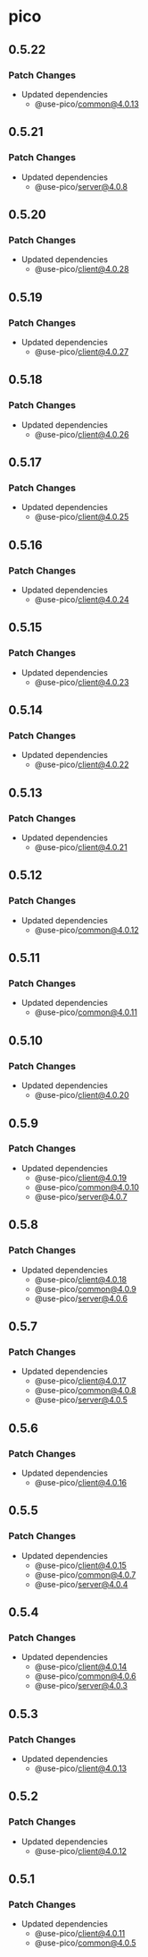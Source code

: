 # pico

## 0.5.22

### Patch Changes

- Updated dependencies
  - @use-pico/common@4.0.13

## 0.5.21

### Patch Changes

- Updated dependencies
  - @use-pico/server@4.0.8

## 0.5.20

### Patch Changes

- Updated dependencies
  - @use-pico/client@4.0.28

## 0.5.19

### Patch Changes

- Updated dependencies
  - @use-pico/client@4.0.27

## 0.5.18

### Patch Changes

- Updated dependencies
  - @use-pico/client@4.0.26

## 0.5.17

### Patch Changes

- Updated dependencies
  - @use-pico/client@4.0.25

## 0.5.16

### Patch Changes

- Updated dependencies
  - @use-pico/client@4.0.24

## 0.5.15

### Patch Changes

- Updated dependencies
  - @use-pico/client@4.0.23

## 0.5.14

### Patch Changes

- Updated dependencies
  - @use-pico/client@4.0.22

## 0.5.13

### Patch Changes

- Updated dependencies
  - @use-pico/client@4.0.21

## 0.5.12

### Patch Changes

- Updated dependencies
  - @use-pico/common@4.0.12

## 0.5.11

### Patch Changes

- Updated dependencies
  - @use-pico/common@4.0.11

## 0.5.10

### Patch Changes

- Updated dependencies
  - @use-pico/client@4.0.20

## 0.5.9

### Patch Changes

- Updated dependencies
  - @use-pico/client@4.0.19
  - @use-pico/common@4.0.10
  - @use-pico/server@4.0.7

## 0.5.8

### Patch Changes

- Updated dependencies
  - @use-pico/client@4.0.18
  - @use-pico/common@4.0.9
  - @use-pico/server@4.0.6

## 0.5.7

### Patch Changes

- Updated dependencies
  - @use-pico/client@4.0.17
  - @use-pico/common@4.0.8
  - @use-pico/server@4.0.5

## 0.5.6

### Patch Changes

- Updated dependencies
  - @use-pico/client@4.0.16

## 0.5.5

### Patch Changes

- Updated dependencies
  - @use-pico/client@4.0.15
  - @use-pico/common@4.0.7
  - @use-pico/server@4.0.4

## 0.5.4

### Patch Changes

- Updated dependencies
  - @use-pico/client@4.0.14
  - @use-pico/common@4.0.6
  - @use-pico/server@4.0.3

## 0.5.3

### Patch Changes

- Updated dependencies
  - @use-pico/client@4.0.13

## 0.5.2

### Patch Changes

- Updated dependencies
  - @use-pico/client@4.0.12

## 0.5.1

### Patch Changes

- Updated dependencies
  - @use-pico/client@4.0.11
  - @use-pico/common@4.0.5
